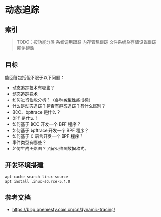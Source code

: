 
# 动态追踪

## 索引

> TODO：按功能分类
> 系统调用跟踪
> 内存管理跟踪
> 文件系统及存储设备跟踪
> 网络跟踪

## 目标

能回答包括但不限于以下问题：

- 动态追踪技术有哪些？
- 动态追踪技术
- 如何进行性能分析？（各种类型性能指标）
- 什么是动态追踪？是否有静态追踪？有什么区别？
- BCC、bpftrace 是什么？
- BPF 是什么？
- 如何基于 BCC 开发一个 BPF 程序？
- 如何基于 bpftrace 开发一个 BPF 程序？
- 如何基于 C 语言开发一个 BPF 程序？
- 事件类型有哪些？
- 如何生成火焰图？了解火焰图数据格式。

## 开发环境搭建

```bash
apt-cache search linux-source
apt install linux-source-5.4.0
```

## 参考文档

- https://blog.openresty.com.cn/cn/dynamic-tracing/
